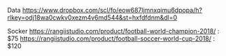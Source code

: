 Data
https://www.dropbox.com/scl/fo/eow687ljmnxqimu6dpopa/h?rlkey=odj18wa0cwkv0xezm4v6md544&st=hxfdfdnm&dl=0

Socker
https://rangiistudio.com/product/football-world-champion-2018/ : $75
https://rangiistudio.com/product/football-soccer-world-cup-2018/ : $120
